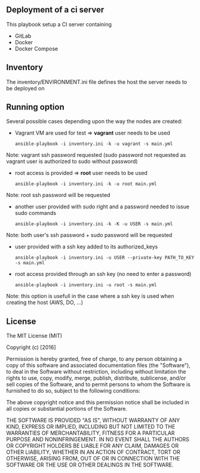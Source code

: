 Deployment of a ci server
-------------------------

This playbook setup a CI server containing
* GitLab
* Docker
* Docker Compose

Inventory
---------

The inventory/ENVIRONMENT.ini file defines the host the server needs to be deployed on

Running option
--------------

Several possible cases depending upon the way the nodes are created:

* Vagrant VM are used for test => **vagrant** user needs to be used

  ```ansible-playbook -i inventory.ini -k -u vagrant -s main.yml```

Note: vagrant ssh password requested (sudo password not requested as vagrant user is authorized to sudo without password)

* root access is provided => **root** user needs to be used

  ```ansible-playbook -i inventory.ini -k -u root main.yml```

Note: root ssh password will be requested

* another user provided with sudo right and a password needed to issue sudo commands

  ```ansible-playbook -i inventory.ini -k -K -u USER -s main.yml```

Note: both user's ssh password + sudo password will be requested

* user provided with a ssh key added to its authorized_keys

   ```ansible-playbook -i inventory.ini -u USER --private-key PATH_TO_KEY -s main.yml```

* root access provided through an ssh key (no need to enter a password)

  ```ansible-playbook -i inventory.ini -u root -s main.yml```

Note: this option is usefull in the case where a ssh key is used when creating the host (AWS, DO, ...)

License
-------

The MIT License (MIT)

Copyright (c) [2016]

Permission is hereby granted, free of charge, to any person obtaining a copy
of this software and associated documentation files (the "Software"), to deal
in the Software without restriction, including without limitation the rights
to use, copy, modify, merge, publish, distribute, sublicense, and/or sell
copies of the Software, and to permit persons to whom the Software is
furnished to do so, subject to the following conditions:

The above copyright notice and this permission notice shall be included in all
copies or substantial portions of the Software.

THE SOFTWARE IS PROVIDED "AS IS", WITHOUT WARRANTY OF ANY KIND, EXPRESS OR
IMPLIED, INCLUDING BUT NOT LIMITED TO THE WARRANTIES OF MERCHANTABILITY,
FITNESS FOR A PARTICULAR PURPOSE AND NONINFRINGEMENT. IN NO EVENT SHALL THE
AUTHORS OR COPYRIGHT HOLDERS BE LIABLE FOR ANY CLAIM, DAMAGES OR OTHER
LIABILITY, WHETHER IN AN ACTION OF CONTRACT, TORT OR OTHERWISE, ARISING FROM,
OUT OF OR IN CONNECTION WITH THE SOFTWARE OR THE USE OR OTHER DEALINGS IN THE
SOFTWARE.
